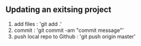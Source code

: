 ## Updating an exitsing project

1. add files : 'git add .'
2. commit : 'git commit -am "commit message"'
3. push local repo to Github : 'git push origin master'
